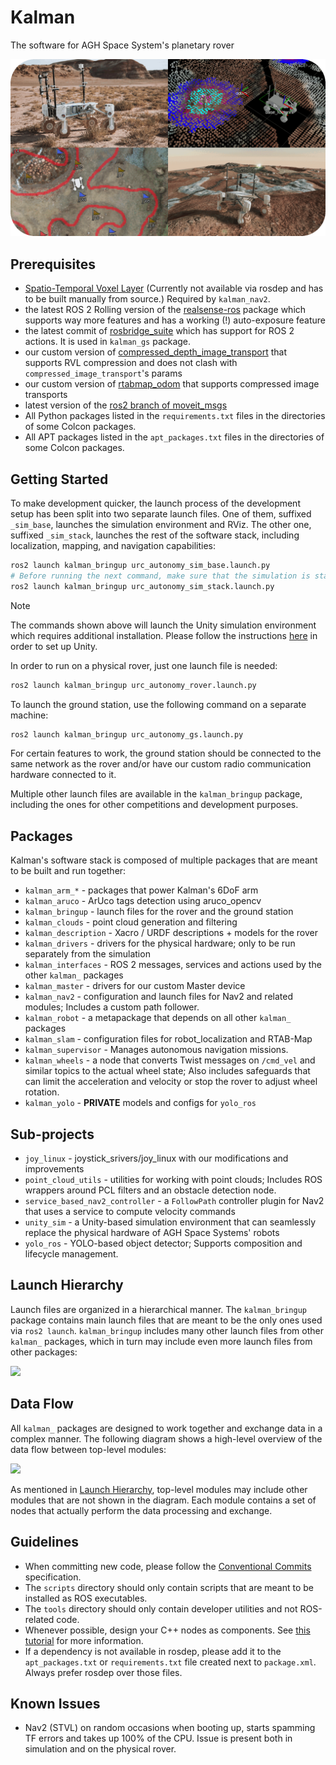 # Kalman

The software for AGH Space System's planetary rover

![](./docs/cover.png)

## Prerequisites

- [Spatio-Temporal Voxel Layer](https://github.com/SteveMacenski/spatio_temporal_voxel_layer) (Currently not available via rosdep and has to be built manually from source.) Required by `kalman_nav2`.
- the latest ROS 2 Rolling version of the [realsense-ros](https://github.com/IntelRealSense/realsense-ros) package which supports way more features and has a working (!) auto-exposure feature
- the latest commit of [rosbridge_suite](https://github.com/RobotWebTools/rosbridge_suite) which has support for ROS 2 actions. It is used in `kalman_gs` package.
- our custom version of [compressed_depth_image_transport](https://github.com/agh-space-systems-rover/compressed_depth_image_transport) that supports RVL compression and does not clash with `compressed_image_transport`'s params
- our custom version of [rtabmap_odom](https://github.com/agh-space-systems-rover/rtabmap_odom) that supports compressed image transports
- latest version of the [ros2 branch of moveit_msgs](https://github.com/moveit/moveit_msgs/tree/ros2)
- All Python packages listed in the `requirements.txt` files in the directories of some Colcon packages.
- All APT packages listed in the `apt_packages.txt` files in the directories of some Colcon packages.

## Getting Started

To make development quicker, the launch process of the development setup has been split into two separate launch files. One of them, suffixed `_sim_base`, launches the simulation environment and RViz. The other one, suffixed `_sim_stack`, launches the rest of the software stack, including localization, mapping, and navigation capabilities:
```bash
ros2 launch kalman_bringup urc_autonomy_sim_base.launch.py
# Before running the next command, make sure that the simulation is started and sensor messages are being published.
ros2 launch kalman_bringup urc_autonomy_sim_stack.launch.py
```
> [!NOTE]
> The commands shown above will launch the Unity simulation environment which requires additional installation.
> Please follow the instructions [here](https://github.com/agh-space-systems-rover/unity_sim#Getting-Started) in order to set up Unity.

In order to run on a physical rover, just one launch file is needed:
```bash
ros2 launch kalman_bringup urc_autonomy_rover.launch.py
```

To launch the ground station, use the following command on a separate machine:
```bash
ros2 launch kalman_bringup urc_autonomy_gs.launch.py
```
For certain features to work, the ground station should be connected to the same network as the rover and/or have our custom radio communication hardware connected to it.

Multiple other launch files are available in the `kalman_bringup` package, including the ones for other competitions and development purposes.

## Packages

Kalman's software stack is composed of multiple packages that are meant to be built and run together:
- `kalman_arm_*` - packages that power Kalman's 6DoF arm
- `kalman_aruco` - ArUco tags detection using aruco_opencv
- `kalman_bringup` - launch files for the rover and the ground station
- `kalman_clouds` - point cloud generation and filtering
- `kalman_description` - Xacro / URDF descriptions + models for the rover
- `kalman_drivers` - drivers for the physical hardware; only to be run separately from the simulation
- `kalman_interfaces` - ROS 2 messages, services and actions used by the other `kalman_` packages
- `kalman_master` - drivers for our custom Master device
- `kalman_nav2` - configuration and launch files for Nav2 and related modules; Includes a custom path follower.
- `kalman_robot` - a metapackage that depends on all other `kalman_` packages
- `kalman_slam` - configuration files for robot_localization and RTAB-Map
- `kalman_supervisor` - Manages autonomous navigation missions.
- `kalman_wheels` - a node that converts Twist messages on `/cmd_vel` and similar topics to the actual wheel state; Also includes safeguards that can limit the acceleration and velocity or stop the rover to adjust wheel rotation.
- `kalman_yolo` - **PRIVATE** models and configs for `yolo_ros`

## Sub-projects

- `joy_linux` - joystick_srivers/joy_linux with our modifications and improvements
- `point_cloud_utils` - utilities for working with point clouds; Includes ROS wrappers around PCL filters and an obstacle detection node.
- `service_based_nav2_controller` - a `FollowPath` controller plugin for Nav2 that uses a service to compute velocity commands
- `unity_sim` - a Unity-based simulation environment that can seamlessly replace the physical hardware of AGH Space Systems' robots
- `yolo_ros` - YOLO-based object detector; Supports composition and lifecycle management.

## Launch Hierarchy

Launch files are organized in a hierarchical manner. The `kalman_bringup` package contains main launch files that are meant to be the only ones used via `ros2 launch`. `kalman_bringup` includes many other launch files from other `kalman_` packages, which in turn may include even more launch files from other packages:

![](https://quickchart.io/graphviz?graph=digraph{kalman_bringup->kalman_description;kalman_bringup->kalman_drivers->kalman_master;kalman_bringup->kalman_slam;kalman_bringup->kalman_nav2;kalman_bringup->kalman_wheels;kalman_bringup->"...";})

## Data Flow

All `kalman_` packages are designed to work together and exchange data in a complex manner. The following diagram shows a high-level overview of the data flow between top-level modules:

![](https://quickchart.io/graphviz?graph=digraph{kalman_drivers->kalman_clouds[label="RGB-D"];kalman_drivers->kalman_slam[label="IMU,%20RGB-D"];kalman_clouds->kalman_slam[label="Point%20Cloud"];kalman_clouds->kalman_nav2[label="Point%20Cloud"];kalman_slam->kalman_nav2[label="Odometry"];kalman_nav2->kalman_wheels[label="Twist"];kalman_wheels->kalman_drivers[label="Wheel%20State"];kalman_supervisor->kalman_nav2[label="Send%20Goal"];kalman_nav2->kalman_supervisor[label="Goal%20Status"];kalman_drivers->kalman_aruco[label="RGB"];kalman_aruco->kalman_supervisor[label="Detections"];kalman_gs->kalman_supervisor[label="Objectives"];kalman_supervisor->kalman_drivers[label="Status%20Signaling"]})

As mentioned in [Launch Hierarchy](#launch-hierarchy), top-level modules may include other modules that are not shown in the diagram. Each module contains a set of nodes that actually perform the data processing and exchange.

## Guidelines

- When committing new code, please follow the [Conventional Commits](https://www.conventionalcommits.org/en/v1.0.0/) specification.
- The `scripts` directory should only contain scripts that are meant to be installed as ROS executables.
- The `tools` directory should only contain developer utilities and not ROS-related code.
- Whenever possible, design your C++ nodes as components. See [this tutorial](https://docs.ros.org/en/iron/Tutorials/Intermediate/Writing-a-Composable-Node.html) for more information.
- If a dependency is not available in rosdep, please add it to the `apt_packages.txt` or `requirements.txt` file created next to `package.xml`. Always prefer rosdep over those files.

## Known Issues

- Nav2 (STVL) on random occasions when booting up, starts spamming TF errors and takes up 100% of the CPU. Issue is present both in simulation and on the physical rover.
